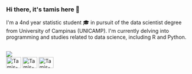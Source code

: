### Hi there, it's tamis here 👋

I'm a 4nd year statistic student 🎓 in pursuit of the data scientist degree from University of Campinas (UNICAMP). I'm currently delving into programming and studies related to data science,  including R and Python.
##


<img src="https://badgen.net/badge/icon/currently-using/blue?icon=github&label&scale=1.5"/>
<div>
  
  <img align="center" alt="Tamis-Photoshop" height="30" width="40" src="https://cdn.jsdelivr.net/gh/devicons/devicon/icons/photoshop/photoshop-plain.svg">
  <img align="center" alt="Tamis-R" height="30" width="40" src="https://cdn.jsdelivr.net/gh/devicons/devicon/icons/rstudio/rstudio-original.svg">
  <img align="center" alt="Tamis-Python" height="30" width="40" src="https://cdn.jsdelivr.net/gh/devicons/devicon/icons/python/python-original.svg">

</div>



